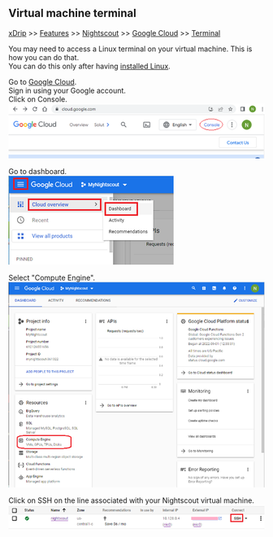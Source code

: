 ## Virtual machine terminal
[xDrip](../../README.md) >> [Features](../Features_page) >> [Nightscout](../Nightscout_page) >> [Google Cloud](./GoogleCloud) >> [Terminal](./Terminal)  
  
You may need to access a Linux terminal on your virtual machine.  This is how you can do that.  
You can do this only after having [installed Linux](./NS_Install).  
  
Go to [Google Cloud](https://cloud.google.com/).  
Sign in using your Google account.  
Click on Console.  
![](./images/Console.png)  
  
Go to dashboard.  
![](./images/Dashboard.png)    
  
Select "Compute Engine".  
![](./images/Dash.png)    
  
Click on SSH on the line associated with your Nightscout virtual machine.  
![](./images/SSH.png)  
